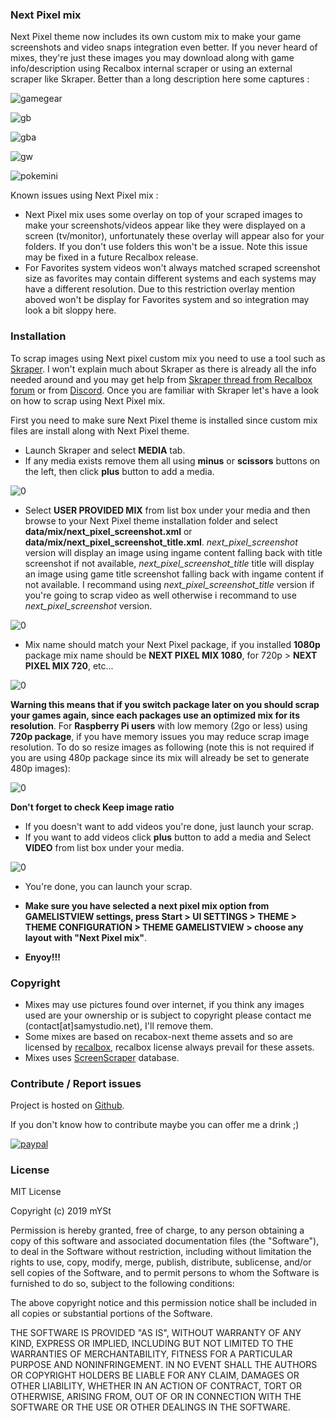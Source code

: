 ### Next Pixel mix
Next Pixel theme now includes its own custom mix to make your game screenshots and video snaps integration even better. If you never heard of mixes, they're just these images you may download along with game info/description using Recalbox internal scraper or using an external scraper like Skraper. Better than a long description here some captures :

![gamegear](https://raw.githubusercontent.com/samystudio/es-next-pixel/master/screenshots/gamegear.gif)

![gb](https://raw.githubusercontent.com/samystudio/es-next-pixel/master/screenshots/gb.gif)

![gba](https://raw.githubusercontent.com/samystudio/es-next-pixel/master/screenshots/gba.gif)

![gw](https://raw.githubusercontent.com/samystudio/es-next-pixel/master/screenshots/gw.gif)

![pokemini](https://raw.githubusercontent.com/samystudio/es-next-pixel/master/screenshots/pokemini.gif)

Known issues using Next Pixel mix :
- Next Pixel mix uses some overlay on top of your scraped images to make your screenshots/videos appear like they were displayed on a screen (tv/monitor), unfortunately these overlay will appear also for your folders. If you don't use folders this won't be a issue. Note this issue may be fixed in a future Recalbox release.
- For Favorites system videos won't always matched scraped screenshot size as favorites may contain different systems and each systems may have a different resolution. Due to this restriction overlay mention aboved won't be display for Favorites system and so integration may look a bit sloppy here.


### Installation
To scrap images using Next pixel custom mix you need to use a tool such as [Skraper](https://www.skraper.net/). I won't explain much about Skraper as there is already all the info needed around  and you may get help from [Skraper thread from Recalbox forum](https://forum.recalbox.com/topic/13953/soft-skraper) or from [Discord](https://discordapp.com/invite/VNNBkaq). Once you are familiar with Skraper let's have a look on how to scrap using Next Pixel mix.

First you need to make sure Next Pixel theme is installed since custom mix files are install along with Next Pixel theme.
- Launch Skraper and select **MEDIA** tab.
- If any media exists remove them all using **minus** or **scissors** buttons on the left, then click **plus** button to add a media.

![0](https://raw.githubusercontent.com/samystudio/es-next-pixel/master/mix/help/0.png)

- Select **USER PROVIDED MIX** from list box under your media and then browse to your Next Pixel theme installation folder and select **data/mix/next_pixel_screenshot.xml** or **data/mix/next_pixel_screenshot_title.xml**. *next_pixel_screenshot* version will display an image using ingame content falling back with title screenshot if not available, *next_pixel_screenshot_title* title will display an image using game title screenshot falling back with ingame content if not available. I recommand using *next_pixel_screenshot_title* version if you're going to scrap video as well otherwise i recommand to use *next_pixel_screenshot* version.

![0](https://raw.githubusercontent.com/samystudio/es-next-pixel/master/mix/help/1.png)

- Mix name should match your Next Pixel package, if you installed **1080p** package mix name should be **NEXT PIXEL MIX 1080**, for 720p > **NEXT PIXEL MIX 720**, etc...

![0](https://raw.githubusercontent.com/samystudio/es-next-pixel/master/mix/help/2.png)

**Warning this means that if you switch package later on you should scrap your games again, since each packages use an optimized mix for its resolution**.
For **Raspberry Pi users** with low memory (2go or less) using **720p package**, if you have memory issues you may reduce scrap image resolution. To do so resize images as following (note this is not required if you are using 480p package since its mix will already be set to generate 480p images): 

![0](https://raw.githubusercontent.com/samystudio/es-next-pixel/master/mix/help/3.png)

**Don't forget to check Keep image ratio**
- If you doesn't want to add videos you're done, just launch your scrap.
- If you want to add videos click **plus** button to add a media and Select **VIDEO** from list box under your media.

![0](https://raw.githubusercontent.com/samystudio/es-next-pixel/master/mix/help/4.png)

- You're done, you can launch your scrap.

- **Make sure you have selected a next pixel mix option from GAMELISTVIEW settings, press Start > UI SETTINGS > THEME > THEME CONFIGURATION > THEME GAMELISTVIEW > choose any layout with "Next Pixel mix"**.
- **Enyoy!!!**


### Copyright
- Mixes may use pictures found over internet, if you think any images used are your ownership or is subject to copyright please contact me (contact[at]samystudio.net), I'll remove them.
- Some mixes are based on recabox-next theme assets and so are licensed by [recalbox](https://gitlab.com/recalbox/recalbox-themes), recalbox license always prevail for these assets.
- Mixes uses [ScreenScraper](https://www.screenscraper.fr/) database.


### Contribute / Report issues
Project is hosted on [Github](https://github.com/SamYStudiO/es-theme-next-pixel).

If you don't know how to contribute maybe you can offer me a drink ;)

[![paypal](https://www.paypalobjects.com/en_US/i/btn/btn_donateCC_LG.gif)](https://www.paypal.com/cgi-bin/webscr?cmd=_s-xclick&hosted_button_id=GZTG62E8M467W&source=url)


### License
MIT License

Copyright (c) 2019 mYSt

Permission is hereby granted, free of charge, to any person obtaining a copy
of this software and associated documentation files (the "Software"), to deal
in the Software without restriction, including without limitation the rights
to use, copy, modify, merge, publish, distribute, sublicense, and/or sell
copies of the Software, and to permit persons to whom the Software is
furnished to do so, subject to the following conditions:

The above copyright notice and this permission notice shall be included in all
copies or substantial portions of the Software.

THE SOFTWARE IS PROVIDED "AS IS", WITHOUT WARRANTY OF ANY KIND, EXPRESS OR
IMPLIED, INCLUDING BUT NOT LIMITED TO THE WARRANTIES OF MERCHANTABILITY,
FITNESS FOR A PARTICULAR PURPOSE AND NONINFRINGEMENT. IN NO EVENT SHALL THE
AUTHORS OR COPYRIGHT HOLDERS BE LIABLE FOR ANY CLAIM, DAMAGES OR OTHER
LIABILITY, WHETHER IN AN ACTION OF CONTRACT, TORT OR OTHERWISE, ARISING FROM,
OUT OF OR IN CONNECTION WITH THE SOFTWARE OR THE USE OR OTHER DEALINGS IN THE
SOFTWARE.


